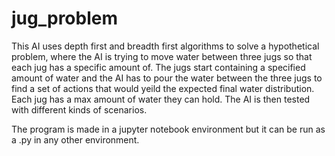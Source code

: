 # jug_problem
This AI uses depth first and breadth first algorithms to solve a hypothetical problem, where the AI is trying to move water between three jugs so that each jug has a specific amount of. The jugs start containing a specified amount of water and the AI has to pour the water between the three jugs to find a set of actions that would yeild the expected final water distribution. Each jug has a max amount of water they can hold. The AI is then tested with different kinds of scenarios. 

The program is made in a jupyter notebook environment but it can be run as a .py in any other environment.
